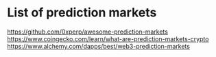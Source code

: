 # List of prediction markets
https://github.com/0xperp/awesome-prediction-markets
https://www.coingecko.com/learn/what-are-prediction-markets-crypto
https://www.alchemy.com/dapps/best/web3-prediction-markets
